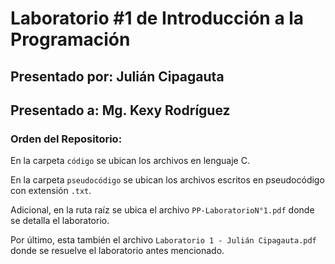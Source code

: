 # Laboratorio \#1 de Introducción a la Programación
## Presentado por: Julián Cipagauta

## Presentado a: Mg. Kexy Rodríguez

### Orden del Repositorio:

En la carpeta `código` se ubican los archivos en lenguaje C.

En la carpeta `pseudocódigo` se ubican los archivos escritos en pseudocódigo con extensión `.txt`.

Adicional, en la ruta raíz se ubica el archivo `PP-LaboratorioN°1.pdf` donde se detalla el laboratorio.

Por último, esta también el archivo `Laboratorio 1 - Julián Cipagauta.pdf` donde se resuelve el laboratorio antes mencionado.